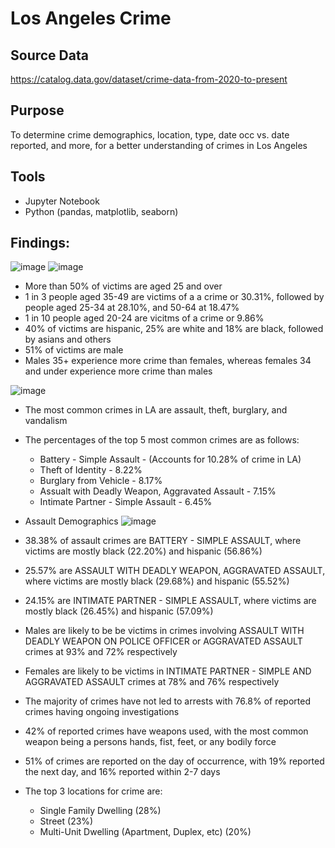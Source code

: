 # Los Angeles Crime
## Source Data
https://catalog.data.gov/dataset/crime-data-from-2020-to-present

## Purpose
To determine crime demographics, location, type, date occ vs. date reported, and more, for a better understanding of crimes in Los Angeles

## Tools
- Jupyter Notebook
- Python (pandas, matplotlib, seaborn)

## Findings:

![image](https://github.com/user-attachments/assets/458434da-3734-43d5-9b02-07a53484e4ae)
![image](https://github.com/user-attachments/assets/f3d05019-bafd-4e5f-8055-c7f4b8ca58c2)
- More than 50% of victims are aged 25 and over
- 1 in 3 people aged 35-49 are victims of a a crime or 30.31%, followed by people aged 25-34 at 28.10%, and 50-64 at 18.47%
- 1 in 10 people aged 20-24 are vicitms of a crime or 9.86%
- 40% of victims are hispanic, 25% are white and 18% are black, followed by asians and others
- 51% of victims are male
- Males 35+ experience more crime than females, whereas females 34 and under experience more crime than males


![image](https://github.com/user-attachments/assets/80d6b656-555b-4002-a483-8d6900eae761)
- The most common crimes in LA are assault, theft, burglary, and vandalism
- The percentages of the top 5 most common crimes are as follows:
  - Battery - Simple Assault - (Accounts for 10.28% of crime in LA)
  - Theft of Identity - 8.22%
  - Burglary from Vehicle - 8.17%
  - Assualt with Deadly Weapon, Aggravated Assault - 7.15%
  - Intimate Partner - Simple Assault - 6.45%


- Assault Demographics
![image](https://github.com/user-attachments/assets/eb9d7f11-65ee-44ce-a4e7-11eec9f5f6e0)
- 38.38% of assault crimes are BATTERY - SIMPLE ASSAULT, where victims are mostly black (22.20%) and hispanic (56.86%)
- 25.57% are ASSAULT WITH DEADLY WEAPON, AGGRAVATED ASSAULT, where victims are mostly black (29.68%) and hispanic (55.52%)
- 24.15% are INTIMATE PARTNER - SIMPLE ASSAULT, where victims are mostly black (26.45%) and hispanic (57.09%)
- Males are likely to be be victims in crimes involving ASSAULT WITH DEADLY WEAPON ON POLICE OFFICER or AGGRAVATED ASSAULT crimes at 93% and 72% respectively
- Females are likely to be victims in INTIMATE PARTNER - SIMPLE AND AGGRAVATED ASSAULT crimes at 78% and 76% respectively 




- The majority of crimes have not led to arrests with 76.8% of reported crimes having ongoing investigations

- 42% of reported crimes have weapons used, with the most common weapon being a persons hands, fist, feet, or any bodily force
- 51% of crimes are reported on the day of occurrence, with 19% reported the next day, and 16% reported within 2-7 days
- The top 3 locations for crime are:
  - Single Family Dwelling (28%)
  - Street (23%)
  - Multi-Unit Dwelling (Apartment, Duplex, etc) (20%)
